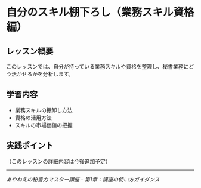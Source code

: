 # 自分のスキル棚下ろし（業務スキル資格編）

## レッスン概要
このレッスンでは、自分が持っている業務スキルや資格を整理し、秘書業務にどう活かせるかを分析します。

## 学習内容
- 業務スキルの棚卸し方法
- 資格の活用方法
- スキルの市場価値の把握

## 実践ポイント
（このレッスンの詳細内容は今後追加予定）

---
*あやねえの秘書力マスター講座 - 第1章：講座の使い方ガイダンス*
